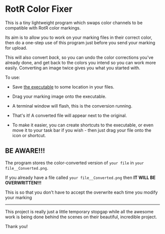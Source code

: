 # RotR Color Fixer

This is a tiny lightweight program which swaps color channels to be compatible with RotR color markings.

Its aim is to allow you to work on your marking files in their correct color, then do a one-step use of this program just before you send your marking for upload.

This will also convert *back*, so you can undo the color corrections you've already done, and get back to the colors you intend so you can work more easily. Converting an image twice gives you what you started with.

To use:

* Save [the executable](https://github.com/HurrenCodes/RotR_Colorfix/releases/download/1.0.0-alpha/RotR_Colorfix.exe) to some location in your files.

* Drag your marking image onto the executable.

* A terminal window will flash, this is the conversion running.

* That's it! A converted file will appear next to the original.

* To make it easier, you can create shortcuts to the executable, or even move it to your task bar if you wish - then just drag your file onto the icon or shortcut.

## BE AWARE!!!
The program stores the color-converted version of `your file` in `your file__Converted.png`.

If you already have a file called `your file__Converted.png` then **IT WILL BE OVERWRITTEN!!!**

This is so that you don't have to accept the overwrite each time you modify your marking

---

This project is really just a little temporary stopgap while all the awesome work is being done behind the scenes on their beautiful, incredible project.

Thank you!
